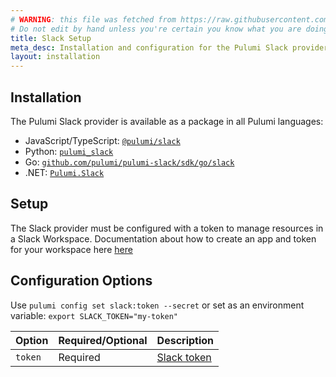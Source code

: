 ```yaml
---
# WARNING: this file was fetched from https://raw.githubusercontent.com/pulumi/pulumi-slack/v0.4.10/docs/installation-configuration.md
# Do not edit by hand unless you're certain you know what you are doing!
title: Slack Setup
meta_desc: Installation and configuration for the Pulumi Slack provider.
layout: installation
---
```


## Installation

The Pulumi Slack provider is available as a package in all Pulumi languages:

* JavaScript/TypeScript: [`@pulumi/slack`](https://www.npmjs.com/package/@pulumi/slack)
* Python: [`pulumi_slack`](https://pypi.org/project/pulumi-slack/)
* Go: [`github.com/pulumi/pulumi-slack/sdk/go/slack`](https://github.com/pulumi/pulumi-slack/tree/main/sdk/go/slack)
* .NET: [`Pulumi.Slack`](https://www.nuget.org/packages/Pulumi.Slack)

## Setup

The Slack provider must be configured with a token to manage resources in a Slack Workspace. Documentation about how to create an app and token for your workspace here [here](https://api.slack.com/apps)

## Configuration Options

Use `pulumi config set slack:token --secret` or set as an environment variable: `export SLACK_TOKEN="my-token"`

| Option | Required/Optional | Description |
|-----|------|----|
| `token`| Required | [Slack token](https://api.slack.com/apps)
